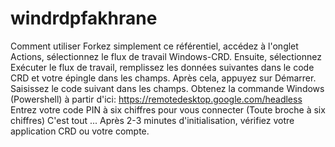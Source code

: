 # windrdpfakhrane
Comment utiliser  Forkez simplement ce référentiel, accédez à l'onglet Actions, sélectionnez le flux de travail Windows-CRD. Ensuite, sélectionnez Exécuter le flux de travail, remplissez les données suivantes dans le code CRD et votre épingle dans les champs. Après cela, appuyez sur Démarrer.  Saisissez le code suivant dans les champs.  Obtenez la commande Windows (Powershell) à partir d'ici:  https://remotedesktop.google.com/headless  Entrez votre code PIN à six chiffres pour vous connecter  (Toute broche à six chiffres)  C'est tout ... Après 2-3 minutes d'initialisation, vérifiez votre application CRD ou votre compte.
